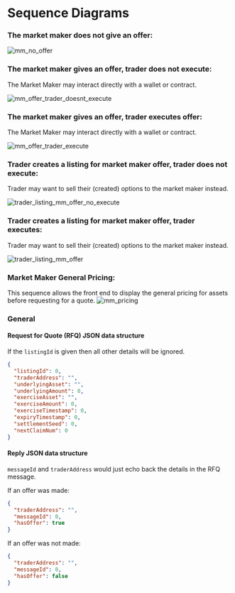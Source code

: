 # Sequence Diagrams
### The market maker does not give an offer:
![mm_no_offer](./diagrams/mm_no_offer.png)

### The market maker gives an offer, trader does not execute:
The Market Maker may interact directly with a wallet or contract.

![mm_offer_trader_doesnt_execute](./diagrams/mm_offer_trader_doesnt_execute.png)

### The market maker gives an offer, trader executes offer:
The Market Maker may interact directly with a wallet or contract.

![mm_offer_trader_execute](./diagrams/mm_offer_trader_execute.png)

### Trader creates a listing for market maker offer, trader does not execute:
Trader may want to sell their (created) options to the market maker instead.

![trader_listing_mm_offer_no_execute](./diagrams/trader_listing_mm_offer_no_execute.png)

### Trader creates a listing for market maker offer, trader executes:
Trader may want to sell their (created) options to the market maker instead.

![trader_listing_mm_offer](./diagrams/trader_listing_mm_offer.png)

### Market Maker General Pricing:
This sequence allows the front end to display the general pricing for assets before
requesting for a quote.
![mm_pricing](./diagrams/mm_pricing.png)

### General
#### Request for Quote (RFQ) JSON data structure
If the `listingId` is given then all other details will be ignored.

```json
{
  "listingId": 0,
  "traderAddress": "",
  "underlyingAsset": "",
  "underlyingAmount": 0,
  "exerciseAsset": "",
  "exerciseAmount": 0,
  "exerciseTimestamp": 0,
  "expiryTimestamp": 0,
  "settlementSeed": 0,
  "nextClaimNum": 0
}
```

#### Reply JSON data structure
`messageId` and `traderAddress` would just echo back the details in the
RFQ message.

If an offer was made:
```json
{
  "traderAddress": "",
  "messageId": 0,
  "hasOffer": true
}

```

If an offer was not made:
```json
{
  "traderAddress": "",
  "messageId": 0,
  "hasOffer": false
}
```